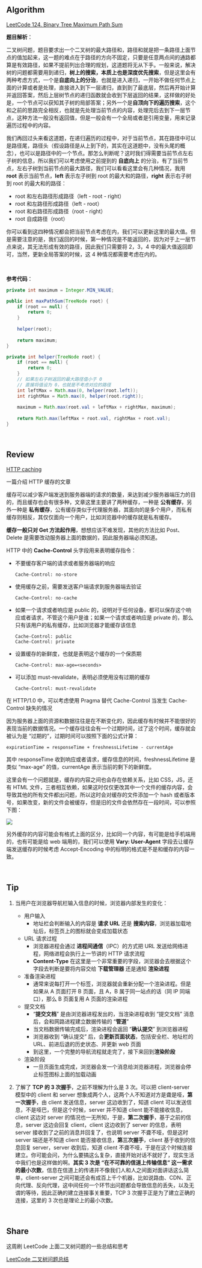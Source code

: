 ## Algorithm

[LeetCode 124. Binary Tree Maximum Path Sum](https://leetcode.com/problems/binary-tree-maximum-path-sum/)

**题目解析**：

二叉树问题，题目要求出一个二叉树的最大路径和，路径和就是把一条路径上面节点的值加起来，这一题的难点在于路径的方向不固定，只要是任意两点间的通路都算是有效路径，如果不提前列出合理的规划，这道题将无从下手。一般来说，解决树的问题都需要用到递归，**树上的搜索，本质上也是深度优先搜索**，但是这里会有两种考虑方式，一个是**自底向上的分治**，也就是进入递归，一开始不做任何节点上面的计算或者是处理，直接进入到下一层递归，直到到了最底层，然后再开始计算并返回答案，然后上层树节点的递归函数就会收到下层返回的结果，这样做的好处是，一个节点可以获知其子树的局部答案；另外一个是**自顶向下的遍历搜索**，这个和之前的思路完全相反，也就是先处理当前节点的内容，处理完后去到下一层节点，这种方法一般没有返回值，但是一般会有一个全局或者是引用变量，用来记录遍历过程中的内容。

我们再回过头来看这道题，在递归遍历的过程中，对于当前节点，其在路径中可以是路径尾，路径头（假设路径是从上到下的，其实在这道题中，没有头尾的概念），也可以是路径中的一个节点。那怎么判断呢？这时我们得需要当前节点左右子树的信息，所以我们可以考虑使用之前提到的 **自底向上** 的分治，有了当前节点，左右子树到当前节点的最大路径，我们可以看看这里会有几种情况，我用 **root** 表示当前节点，**left** 表示左子树到 root 的最大和的路径，**right** 表示右子树到 root 的最大和的路径：
* root 和左右路径形成路径（left - root - right）
* root 和左路径形成路径（left - root）
* root 和右路径形成路径（root - right）
* root 自成路径（root）

你可以看到这四种情况都会把当前节点考虑在内，我们可以更新这里的最大值。但是需要注意的是，我们返回的时候，第一种情况是不能返回的，因为对于上一层节点来说，其无法形成有效的路径，因此我们只需要将 2，3，4 中的最大值返回即可，当然，更新全局答案的时候，这 4 种情况都需要考虑在内的。

<br>

**参考代码**：
```java
private int maximum = Integer.MIN_VALUE;

public int maxPathSum(TreeNode root) {
    if (root == null) {
        return 0;
    }
    
    helper(root);
    
    return maximum;
}

private int helper(TreeNode root) {
    if (root == null) {
        return 0;
    }
    // 如果左右子树返回的最大路径值小于 0
    // 直接将值设为 0，也就是不考虑对应的路径
    int leftMax = Math.max(0, helper(root.left));
    int rightMax = Math.max(0, helper(root.right));
    
    maximum = Math.max(root.val + leftMax + rightMax, maximum);
    
    return Math.max(leftMax + root.val, rightMax + root.val);
}
```
<br>

## Review
[HTTP caching](https://developer.mozilla.org/en-US/docs/Web/HTTP/Caching)

一篇介绍 HTTP 缓存的文章

缓存可以减少客户端发送到服务器端的请求的数量，来达到减少服务器端压力的目的，而且缓存也会有很多种，文章这里主要讲了两种缓存，一种是 **公有缓存**，另外一种是 **私有缓存**，公有缓存类似于代理服务器，其面向的是多个用户，而私有缓存则相反，其仅仅面向一个用户，比如浏览器中的缓存就是私有缓存。

**缓存一般只对 Get 方法起作用**，想想应该不难发现，其他的方法比如 Post、Delete 是需要改动服务器上面的数据的，因此服务器端必须知道。

HTTP 中的 **Cache-Control** 头字段用来表明缓存指令：
* 不要缓存客户端的请求或者服务器端的响应
    ```http
    Cache-Control: no-store
    ```
* 使用缓存之前，需要发送客户端请求到服务器端去验证
    ```http
    Cache-Control: no-cache
    ```
* 如果一个请求或者响应是 public 的，说明对于任何设备，都可以保存这个响应或者请求，不管这个用户是谁；如果一个请求或者响应是 private 的，那么只有该用户的私有缓存，比如浏览器才能缓存该信息
    ```http
    Cache-Control: public
    Cache-Control: private
    ```
* 设置缓存的新鲜度，也就是表明这个缓存的一个保质期
    ```http
    Cache-Control: max-age=<seconds>
    ```
* 可以添加 must-revalidate，表明必须使用没有过期的缓存
    ```http
    Cache-Control: must-revalidate
    ```
在 HTTP/1.0 中，可以考虑使用 Pragma 替代 Cache-Control 当发生 Cache-Control 缺失的情况

因为服务器上面的资源和数据往往是在不断变化的，因此缓存有时候并不能很好的表现当前的数据情况。一个缓存往往会有一个过期时间，过了这个时间，缓存就会被认为是 “过期的”，过期时间可以按照下面的公式计算：
```
expirationTime = responseTime + freshnessLifetime - currentAge
```
其中 responseTime 收到响应或者请求，缓存信息的时间，freshnessLifetime 是类似 “max-age” 的值，currentAge 表示当前的剩下的新鲜度。

这里会有一个问题就是，缓存的内容之间也会存在依赖关系，比如 CSS，JS，还有 HTML 文件，三者相互依赖，如果这时仅仅更改其中一个文件的缓存内容，会导致其他的所有文件都出问题，所以这时会对缓存的文件添加一个 hash 或者版本号，如果改变，新的文件会被缓存，但是旧的文件会依然存在一段时间，可以参照下图：

![](https://user-gold-cdn.xitu.io/2019/8/16/16c96e798713a207?w=787&h=897&f=png&s=240482)

另外缓存的内容可能会有格式上面的区分，比如同一个内容，有可能是给手机端用的，也有可能是给 web 端用的，我们可以使用 **Vary: User-Agent** 字段去让缓存端发送缓存的时候考虑 Accept-Encoding 中的标明的格式是不是和缓存的内容一致。

<br>

## Tip
1. 当用户在浏览器导航栏输入信息的时候，浏览器内部发生的变化：
    * 用户输入
    	* 地址栏会判断输入的内容是 **请求 URL** 还是 **搜索内容**，浏览器加载地址后，标签页上的图标就会变成加载状态
    * URL 请求过程
    	* 浏览器进程会通过 **进程间通信**（IPC）的方式把 URL 发送给网络进程，网络进程会执行上一节讲的 HTTP 请求流程
    	* **Content-Type** 在这里是一个非常重要的字段，浏览器会去根据这个字段去判断是要将内容交给 **下载管理器** 还是通知 **渲染进程**
    * 准备渲染进程
    	* 通常来说每打开一个标签，浏览器就会重新分配一个渲染进程。但是如果从 A 页面打开 B 页面，且 A，B 属于同一站点的话（同 IP 同端口），那么 B 页面复用 A 页面的渲染进程
    * 提交文档
    	* “**提交文档**” 是由浏览器进程发出的，当渲染进程收到 “提交文档” 消息后，会和网路进程建立数据传输的 “**管道**”
    	* 当文档数据传输完成后，渲染进程会返回 “**确认提交**” 到浏览器进程
    	* 浏览器收到 “确认提交” 后，会**更新页面状态**，包括安全栏、地址栏的 URL、前进后退的历史状态、并更新 web 页面
    	* 到这里，一个完整的导航流程就走完了，接下来回到**渲染阶段**
    * 渲染阶段
    	* 一旦页面生成完成，浏览器会发一个消息给浏览器进程，浏览器会停止标签图标上面的加载动画

2. 了解了 **TCP 的 3 次握手**，之前不理解为什么是 3 次。可以把 client-server 模型中的 client 和 server 想象成两个人，这两个人不知道对方是聋是哑，**第一次握手**，由 client 发送信息，server 这边收到了，知道 client 可以发送信息，不是哑巴，但是这个时候，server 并不知道 client 能不能接收信息，client 这边对 server 的情况也一无所知，于是，**第二次握手**，基于之前的信息，server 这边会回复 client，client 这边收到了 server 的信息，表明 server 接收到了之前的消息并回复了，也说明 server 不聋不哑，但是这时 server 端还是不知道 client 能否接收信息，**第三次握手**，client 基于收到的信息回复 server，server 收到后，知道 client 不聋不哑，于是在这个时候连接建立。你可能会问，为什么要搞这么复杂，直接开始对话不就好了，现实生活中我们也是这样做的啊。**其实 3 次是 “在不可靠的信道上传输信息” 这一需求的最小次数**，信息在信道上的传递并不像我们人和人之间面对面讲话这么简单，client-server 之间可能还会有成百上千个机器，比如说路由、CDN、正向代理、反向代理，这中间任何一个环节出问题都会导致信息的丢失，以及无谓的等待，因此正确的建立连接事关重要，TCP 3 次握手正是为了建立正确的连接，这里的 3 次也是理论上的最小次数。

<br>

## Share
这周刷 LeetCode 上面二叉树问题的一些总结和思考

[LeetCode 二叉树问题总结](./LeetCode二叉树问题总结.md)